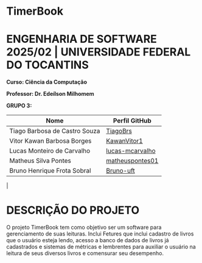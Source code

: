 # TimerBook

# ENGENHARIA DE SOFTWARE 2025/02 | UNIVERSIDADE FEDERAL DO TOCANTINS

**Curso: Ciência da Computação**

**Professor: Dr. Edeílson Milhomem**

**GRUPO 3:**

| Nome                           | Perfil GitHub                                 |
|--------------------------------|----------------------------------------------|
| Tiago Barbosa de Castro Souza  | [TiagoBrs](https://github.com/TiagoBrs)     |
| Vitor Kawan Barbosa Borges     | [KawanVitor1](https://github.com/KawanVitor1)|
| Lucas Monteiro de Carvalho     | [lucas-mcarvalho](https://github.com/lucas-mcarvalho)|
| Matheus Silva Pontes           | [matheuspontes01](https://github.com/matheuspontes01)|
| Bruno Henrique Frota Sobral    | [Bruno-uft](https://github.com/Bruno-uft)  |
| 



# DESCRIÇÃO DO PROJETO

O projeto TimerBook tem como objetivo ser um software para gerenciamento de suas leituras. Inclui Fetures que inclui cadastro de livros que o usuário esteja lendo, 
acesso a banco de dados de livros já cadastrados e sistemas de métricas e lembrentes para auxiliar o usuário na leitura de seus diversos 
livros e comensurar seu desempenho.
